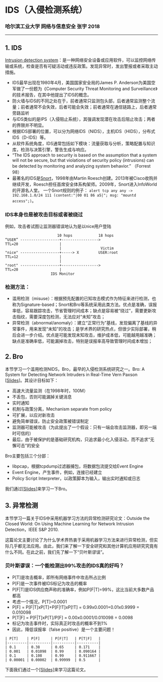 # IDS（入侵检测系统）

### 哈尔滨工业大学 网络与信息安全 张宇 2018

---

## 1. IDS

[Intrusion detection system](https://en.wikipedia.org/wiki/Intrusion_detection_system)：是一种网络安全设备或应用软件，可以监控网络传输或系统，检查是否有可疑活动或违反政策。发现异常时，发出警报或者采取主动措施。

- IDS最早出现在1980年4月，美国国家安全局的James P. Anderson为美国空军做了一份题为《Computer Security Threat Monitoring and Surveillance》的技术报告，在其中他提出了IDS的概念。
- 防火墙与IDS的不同之处在于，前者通常只监测包头部，后者通常监测整个流量；前者通常不会失效，后者可能会失效；前者通常在通信链路上，后者通常旁路监听
- 与IDS类似的是IPS（入侵阻止系统），其强调发现潜在攻击后阻止攻击；两者的界限并不明显。
- 根据IDS部署的位置，可以分为网络IDS（NIDS），主机IDS（HIDS），分布式IDS（D-IDS）等。
- 从软件系统角度，IDS通常包括如下模块：流量获取与分析，策略配置与知识库，检测与决策引擎，警告生成与响应。
- “The IDS approach to security is based on the assumption that a system will not be secure, but that violations of security policy (intrusions) can be detected by monitoring and analyzing system behavior.” （Forrest 98）
- 最著名的IDS是[Snort](https://en.wikipedia.org/wiki/Snort_(software))，1998年由Martin Roesch创建。2013年被Cisco收购并继续开发，Roesch担任首席安全体系构架师。2009年，Snort进入InfoWorld的开源名人堂。
一个Snort规则的例子：
`alert tcp any any -> 192.168.1.0/24 111 (content:"|00 01 86 a5|"; msg: "mountd access";)`。


### IDS本身也是被攻击目标或者被绕过

例如，攻击者试图让监测器错误地认为是以nice用户登陆

```
                        10 hops            18 hops
“USER” ------------------+----------------->  
TTL=20                   |                  
                         |                  Victim
"nice" ------------------+-----> X         USER:root
TTL=12                   |
                         |
"root" ------------------+----------------->
TTL=20                   |
                     IDS Monitor 

```

### 检测方法：

- 滥用检测（misuse）：根据预先配置的已知攻击模式作为特征来进行检测，也称为Signature-based；Snort和Bro等系统采用此类方法。优点是准确，误报率低，容易跟踪攻击，节省管理时间成本；缺点是容易被“绕过”，需要更新攻击指纹，需要深度包检测，无法应对“未知”攻击；
- 异常检测（abnormal/anomaly）：建立“正常行为”基线，发现偏离了基线的异常事件，用来发现“未知”的攻击；是学术界的研究热点，但很少实际部署，稍后会进一步介绍。优点是可能发现未知攻击，维护成本低，可能越用越准确；缺点是准确率低，可能漏掉攻击，特别是误报率高导致管理时间成本增加；


## 2. Bro

本节学习一个滥用检测NIDS，Bro，最早的入侵检测系统研究之一。Bro: A System for Detecting Network Intruders in Real-Time Vern Paxson [[Slides](supplements/bro-slides.pdf)]。其设计目标如下：

- 高速大流量监测（在1998年时，100M）
- 不丢包，否则可能漏掉关键消息
- 实时通知
- 机制与政策分离，Mechanism separate from policy
- 可扩展，以应对新攻击
- 避免简单错误，防止安全政策被错误制定
- 监测器可能被攻击（为此提出了一个假设：只有一端会攻击监测器，即另一端时可信的）
- 最后，由于被保护的是基础研究机构，只追求最小化入侵活动，而不追求“无懈可击”的安全

Bro主要包括三个分部：

- libpcap，根据tcpdump过滤器捕包，将数据包流提交给Event Engine
- Event Engine，产生事件，例如，连接已经建立
- Policy Script Interpreter，以政策脚本为输入，输出实时通知或日志

我们通过[[Slides](supplements/bro-slides.pdf)]来学习一下Bro。

## 3. 异常检测


本节学习一篇关于IDS中采用机器学习方法的异常检测研究论文：Outside the Closed World: On Using Machine Learning for Network Intrusion Detection，IEEE S&P 2010.

这篇论文主要讨论了为什么学术界热衷于采用机器学习方法来进行异常检测，但实际几乎都无法应用。由此，我们来了解一下安全研究和其他计算机应用研究究竟有什么不同。在此之前，我们先了解一下“贝叶斯谬误”。

### 贝叶斯谬误：一个能检测出99%攻击的IDS真的好吗？

- P[T]是攻击概率，即所有网络事件中攻击所占比例
- P[F]是一次事件被IDS标记为攻击的概率
- P[F|T]是IDS供应商声称的准确率，例如P[F|T]=99%，这比当前大多数产品都高
- 考虑一个情况，P[T]=0.0001
- P[F] = P[F|T]xP[T]+P[F|!T]xP[!T] = 0.99x0.0001+0.01x0.9999 = 0.010098
- P[T|F] = P[F|T]xP[T]/P[F] = 0.00x0.0001/0.010098 = 0.0098
- 标记为攻击事件时，实际真正时攻击的概率不到1%
- 因此，降低误报率（false positive）是一个主要问题！

```
| P[T]    | P[F]     | P[F|T]   | P[T|F]   |
|---------|----------|----------|----------|
| 0.1     | 0.38     | 0.65     | 0.171    |
| 0.001   | 0.01098  | 0.99     | 0.090164 |
| 0.1     | 0.108    | 0.99     | 0.911667 |
| 0.00001 | 0.00002  | 0.99999  | 0.5      |
```

下面我们通过一个[[Slides]](supplements/anomaly.pdf)来学习这篇论文。

----





